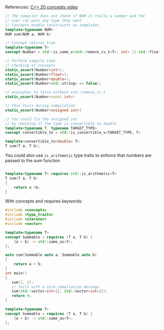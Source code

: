 
References:
[C++ 20 concepts video](https://www.youtube.com/watch?v=stsBt5L1_XE&t=2s)

```c++
// The compiler does not check if NUM is really a number and the
// user can pass any type they want
// Concepts enable constraints on templates
template<typename NUM>
NUM sum(NUM a, NUM b)
```



```c++
// Concept returns true
template<typename T>
concept Number = std::is_same_v<std::remove_cv_t<T>, int> || std::floating_point<T>;

// Perform compile time
// checking of concepts
static_assert(Number<int>);
static_assert(Number<float>);
static_assert(Number<double>);
static_assert(Number<std::string> == false);

// evaluates to false without std::remove_cv_t
static_assert(Number<const int>)

// this fails during compilation
static_assert(Number<unsigned int>)
```


```c++
// You could fix the unsigned int
// by checking if the type is convertible to double
template<typename T, typename TARGET_TYPE>
concept convertible_to = std::is_convertible_v<TARGET_TYPE, T>

template<convertible_to<double> T>
T sum(T a, T b);

```

You could also use `is_arithmetic` type traits to enforce that
numbers are passed to the sum function

```c++

template<typename T> requires std::is_arithmetic<T>
T sum(T a, T b)
{
	return a +b;
}

```

With concepts and requires keywords:
```c++
#include <concepts>
#include <type_traits>
#include <iterator>
#include <vector>

template<typename T>
concept Summable = requires (T a, T b) {
    {a + b} -> std::same_as<T>;
};

auto sum(Summable auto a, Summable auto b)
{
    return a + b;
}
int main()
{
   sum(1, 2);
   // fails with a nice compilation message
   sum(std::vector<int>{}, std::vector<int>{});
   return 0;
}
```


```c++
template<typename T>
concept Summable = requires (T a, T b) {
    {a + b} -> std::same_as<T>;
};
```

